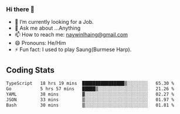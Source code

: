 ### Hi there 👋

- 🔭 I’m currently looking for a Job.
- 💬 Ask me about ...Anything
- 📫 How to reach me: naywinlhaing@gmail.com
- 😄 Pronouns: He/Him
- ⚡ Fun fact: I used to play Saung(Burmese Harp).


## Coding Stats
<!--START_SECTION:waka-->

```txt
TypeScript   18 hrs 19 mins  ████████████████▒░░░░░░░░   65.30 %
Go           5 hrs 57 mins   █████▒░░░░░░░░░░░░░░░░░░░   21.26 %
YAML         38 mins         ▓░░░░░░░░░░░░░░░░░░░░░░░░   02.27 %
JSON         33 mins         ▒░░░░░░░░░░░░░░░░░░░░░░░░   01.97 %
Bash         30 mins         ▒░░░░░░░░░░░░░░░░░░░░░░░░   01.81 %
```

<!--END_SECTION:waka-->
